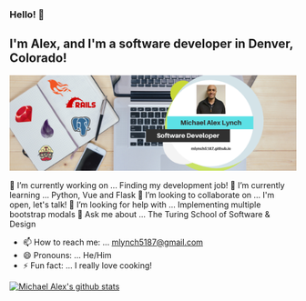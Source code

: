 ### Hello! 👋
## I'm Alex, and I'm a software developer in Denver, Colorado!

[![Header](https://raw.githubusercontent.com/mlynch5187/mlynch5187/main/Goalsetter.png "Header")](https://mlynch5187.github.io/)

🔭 I’m currently working on ... Finding my development job!
🌱 I’m currently learning ... Python, Vue and Flask
👯 I’m looking to collaborate on ... I'm open, let's talk!
🤔 I’m looking for help with ... Implementing multiple bootstrap modals
💬 Ask me about ... The Turing School of Software & Design
- 📫 How to reach me: ... mlynch5187@gmail.com
- 😄 Pronouns: ... He/Him
- ⚡ Fun fact: ... I really love cooking!

[![Michael Alex's github stats](https://github-readme-stats.vercel.app/api?username=mlynch5187)](https://github.com/mlynch5187/github-readme-stats)
